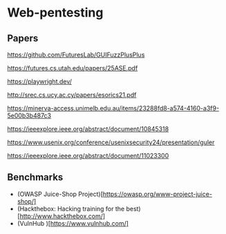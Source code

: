 # Web-pentesting

## Papers

https://github.com/FuturesLab/GUIFuzzPlusPlus

https://futures.cs.utah.edu/papers/25ASE.pdf

https://playwright.dev/

http://srec.cs.ucy.ac.cy/papers/esorics21.pdf

https://minerva-access.unimelb.edu.au/items/23288fd8-a574-4160-a3f9-5e00b3b487c3

https://ieeexplore.ieee.org/abstract/document/10845318

https://www.usenix.org/conference/usenixsecurity24/presentation/guler

https://ieeexplore.ieee.org/abstract/document/11023300


## Benchmarks

- (OWASP Juice-Shop Project)[https://owasp.org/www-project-juice-shop/]
- (Hackthebox: Hacking training for the best)[http://www.hackthebox.com/]
- (VulnHub )[https://www.vulnhub.com/]